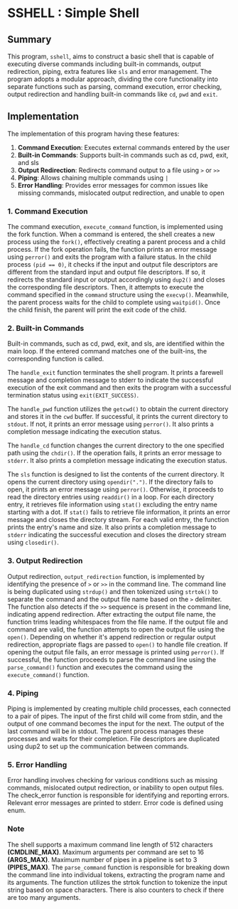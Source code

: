# SSHELL : Simple Shell
## Summary
This program, `sshell`, aims to construct a basic shell that is capable of executing diverse commands including built-in commands, output redirection, piping, extra features like `sls` and error management. The program adopts a modular approach, dividing the core functionality into separate functions such as parsing, command execution, error checking, output redirection and handling built-in commands like `cd`, `pwd` and `exit`.

## Implementation
The implementation of this program having these features:
1. **Command Execution**: Executes external commands entered by the user
2. **Built-in Commands**: Supports built-in commands such as cd, pwd, exit, and sls
3. **Output Redirection**: Redirects command output to a file using `>` or `>>`
4. **Piping**: Allows chaining multiple commands using `|`
5. **Error Handling**: Provides error messages for common issues like missing
   commands, mislocated output redirection, and unable to open

### 1. Command Execution
The command execution, `execute_command` function, is implemented using the fork function. When a command is
entered, the shell creates a new process using the `fork()`, effectively creating a parent process and a child process. If the fork operation fails, the function prints an error message using `perror()` and exits the program with a failure status. In the child process `(pid == 0)`, it checks if the input and output file descriptors are different from the standard input and output file descriptors. If so, it redirects the standard input or output accordingly using  `dup2()` and closes the corresponding file descriptors. Then, it attempts to execute the command specified in the `command` structure using the `execvp()`. Meanwhile, the parent process waits
for the child to complete using `waitpid()`. Once the child finish, the parent will
print the exit code of the child.

### 2. Built-in Commands
Built-in commands, such as cd, pwd, exit, and sls, are identified within the
main loop. If the entered command matches one of the built-ins, the
corresponding function is called.

The `handle_exit` function terminates the shell program. It prints a farewell message and completion message to stderr to indicate the successful execution of the exit command and then exits the program with a successful termination status using `exit(EXIT_SUCCESS)`.

The `handle_pwd` function utilizes the `getcwd()` to obtain the current directory and stores it in the `cwd` buffer. If successful, it prints the current directory to `stdout`. If not, it prints an error message using `perror()`. It also prints a completion message indicating the execution status.

The `handle_cd` function changes the current directory to the one specified path using the `chdir()`. If the operation fails, it prints an error message to `stderr`. It also prints a completion message indicating the execution status.

The `sls` function is designed to list the contents of the current directory. It opens the current directory using `opendir(".")`. If the directory fails to open, it prints an error message using `perror()`. Otherwise, it proceeds to read the directory entries using `readdir()` in a loop. For each directory entry, it retrieves file information using `stat()` excluding the entry name starting with a dot. If `stat()` fails to retrieve file information, it prints an error message and closes the directory stream. For each valid entry, the function prints the entry's name and size. It also prints a completion message to `stderr` indicating the successful execution and closes the directory stream using `closedir()`.

### 3. Output Redirection
Output redirection, `output_redirection` function, is implemented by identifying the presence of `>` or `>>` in the
command line. The command line is being duplicated using `strdup()` and then tokenized using `strtok()` to separate the command and the output file name based on the `>` delimiter. The function also detects if the `>>` sequence is present in the command line, indicating append redirection. After extracting the output file name, the function trims leading whitespaces from the file name. If the output file and command are valid, the function attempts to open the output file using the `open()`. Depending on whether it's append redirection or regular output redirection, appropriate flags are passed to `open()` to handle file creation. If opening the output file fails, an error message is printed using `perror()`. If successful, the function proceeds to parse the command line using the `parse_command()` function and executes the command using the `execute_command()` function.

### 4. Piping
Piping is implemented by creating multiple child processes, each connected to a
pair of pipes. The input of the first child will come from stdin, and the output
of one command becomes the input for the next. The output of the last command
will be in stdout. The parent process manages these processes and waits for
their completion. File descriptors are duplicated using dup2 to set up the
communication between commands.

### 5. Error Handling
Error handling involves checking for various conditions such as missing
commands, mislocated output redirection, or inability to open output files. The
check_error function is responsible for identifying and reporting errors.
Relevant error messages are printed to stderr. Error code is defined using enum.

### Note
The shell supports a maximum command line length of 512 characters
**(CMDLINE_MAX)**. Maximum arguments per command are set to 16 **(ARGS_MAX)**. Maximum
number of pipes in a pipeline is set to 3 **(PIPES_MAX)**. The `parse_command`
function is responsible for breaking down the command line into individual
tokens, extracting the program name and its arguments. The function utilizes the
strtok function to tokenize the input string based on space characters. There is
also counters to check if there are too many arguments.


